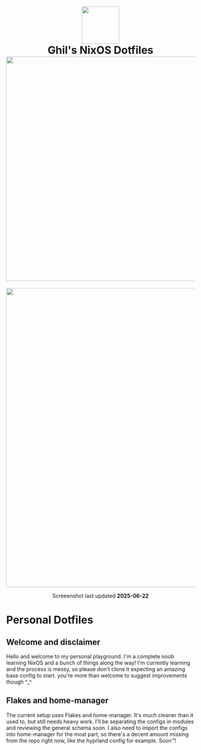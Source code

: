 <h1 align="center">
   <img src="https://github.com/Frost-Phoenix/nixos-config/blob/main/.github/assets/logo/nixos-logo.png" width="100px" /> 
   <br>
      Ghil's NixOS Dotfiles
   <br>
      <img src="https://raw.githubusercontent.com/catppuccin/catppuccin/main/assets/palette/macchiato.png" width="600px" /> <br>
</h1>
<p align="center">
   <img src="https://i.postimg.cc/QthNVss2/2025-06-22-071014-hyprshot.png" width="800px" /> <br>
</p>
<p align="center">
   Screeenshot last updated <b>2025-06-22</b>
</p>

# Personal Dotfiles

## Welcome and disclaimer

Hello and welcome to my personal playground. I'm a complete noob learning NixOS and a bunch of things along the way! I'm currently learning and the process is messy, so please don't clone it expecting an amazing base config to start. you're more than welcome to suggest improvements though ^_^

## Flakes and home-manager
The current setup uses Flakes and home-manager. It's much cleaner than it used to, but still needs heavy work. I'll be separating the configs in modules and reviewing the general schema soon. I also need to import the configs into home-manager for the most part, so there's a decent amount missing from the repo right now, like the hyprland config for example. Soon™!
